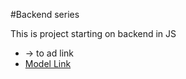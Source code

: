 #Backend series

This is project starting on backend in JS

- []()  -> to ad link
- [Model Link]( 
https://app.eraser.io/workspace/YtPqZ1VogxGy1jzIDkzj)